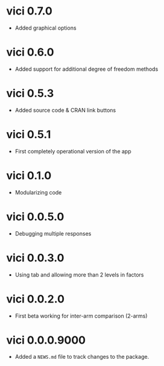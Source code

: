 # vici 0.7.0

 * Added graphical options

# vici 0.6.0

 * Added support for additional degree of freedom methods 

# vici 0.5.3

 * Added source code & CRAN link buttons

# vici 0.5.1

 * First completely operational version of the app

# vici 0.1.0

 * Modularizing code

# vici 0.0.5.0

 * Debugging multiple responses

# vici 0.0.3.0

 * Using tab and allowing more than 2 levels in factors

# vici 0.0.2.0

 * First beta working for inter-arm comparison (2-arms)

# vici 0.0.0.9000

 * Added a `NEWS.md` file to track changes to the package.
